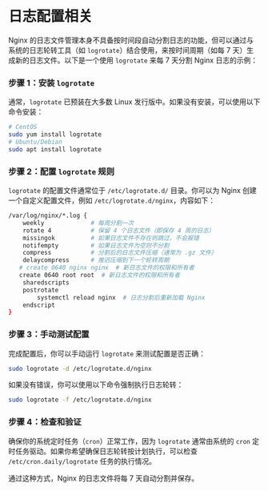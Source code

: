 # 日志配置相关
Nginx 的日志文件管理本身不具备按时间段自动分割日志的功能，但可以通过与系统的日志轮转工具（如 `logrotate`）结合使用，来按时间周期（如每 7 天）生成新的日志文件。以下是一个使用 `logrotate` 来每 7 天分割 Nginx 日志的示例：

### 步骤 1：安装 `logrotate`
通常，`logrotate` 已预装在大多数 Linux 发行版中。如果没有安装，可以使用以下命令安装：

```bash
# CentOS
sudo yum install logrotate
# Ubuntu/Debian
sudo apt install logrotate
```

### 步骤 2：配置 `logrotate` 规则

`logrotate` 的配置文件通常位于 `/etc/logrotate.d/` 目录。你可以为 Nginx 创建一个自定义配置文件，例如 `/etc/logrotate.d/nginx`，内容如下：

```bash
/var/log/nginx/*.log {
    weekly             # 每周分割一次
    rotate 4           # 保留 4 个日志文件（即保存 4 周的日志）
    missingok          # 如果日志文件不存在则跳过，不会报错
    notifempty         # 如果日志文件为空则不分割
    compress           # 分割后的日志文件压缩（通常为 .gz 文件）
    delaycompress      # 推迟压缩到下一个轮转周期
   # create 0640 nginx nginx  # 新日志文件的权限和所有者
   create 0640 root root  # 新日志文件的权限和所有者
    sharedscripts
    postrotate
        systemctl reload nginx  # 日志分割后重新加载 Nginx
    endscript
}
```

### 步骤 3：手动测试配置
完成配置后，你可以手动运行 `logrotate` 来测试配置是否正确：

```bash
sudo logrotate -d /etc/logrotate.d/nginx
```

如果没有错误，你可以使用以下命令强制执行日志轮转：

```bash
sudo logrotate -f /etc/logrotate.d/nginx
```

### 步骤 4：检查和验证
确保你的系统定时任务（`cron`）正常工作，因为 `logrotate` 通常由系统的 `cron` 定时任务驱动。如果你希望确保日志轮转按计划执行，可以检查 `/etc/cron.daily/logrotate` 任务的执行情况。

通过这种方式，Nginx 的日志文件将每 7 天自动分割并保存。